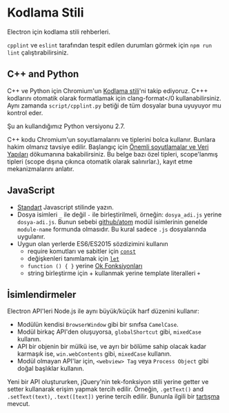 # Kodlama Stili

Electron için kodlama stili rehberleri.

`cpplint` ve `eslint` tarafından tespit edilen durumları görmek için `npm run lint` çalıştırabilirsiniz.

## C++ and Python

C++ ve Python için Chromium'un [Kodlama stili](http://www.chromium.org/developers/coding-style)'ni takip ediyoruz. C+++ kodlarını otomatik olarak formatlamak için clang-format</0 kullanabilirsiniz. Aynı zamanda `script/cpplint.py` betiği de tüm dosyalar buna uyuyuyor mu kontrol eder.</p> 

Şu an kullandığımız Python versiyonu 2.7.

C++ kodu Chromium'un soyutlamalarını ve tiplerini bolca kullanır. Bunlara hakim olmanız tavsiye edilir. Başlangıç için [Önemli soyutlamalar ve Veri Yapıları](https://www.chromium.org/developers/coding-style/important-abstractions-and-data-structures) dökumanına bakabilirsiniz. Bu belge bazı özel tipleri, scope'lanmış tipleri (scope dışına çıkınca otomatik olarak salınırlar.), kayıt etme mekanizmalarını anlatır.

## JavaScript

* [Standart](http://npm.im/standard) Javascript stilinde yazın.
* Dosya isimleri `_` ile değil `-` ile birleştirilmeli, örneğin: `dosya_adi.js` yerine `dosya-adi.js`. Bunun sebebi [github/atom](https://github.com/github/atom) modül isimlerinin genelde `module-name` formunda olmasıdır. Bu kural sadece `.js` dosyalarında uygulanır.
* Uygun olan yerlerde ES6/ES2015 sözdizimini kullanın 
  * require komutları ve sabitler için [`const`](https://developer.mozilla.org/en-US/docs/Web/JavaScript/Reference/Statements/const)
  * değişkenleri tanımlamak için [`let`](https://developer.mozilla.org/en-US/docs/Web/JavaScript/Reference/Statements/let)
  * `function () { }` yerine [Ok Fonksiyonları](https://developer.mozilla.org/en-US/docs/Web/JavaScript/Reference/Functions/Arrow_functions)
  * string birleştirme için + kullanmak yerine template literalleri `+`

## İsimlendirmeler

Electron API'leri Node.js ile aynı büyük/küçük harf düzenini kullanır:

* Modülün kendisi `BrowserWindow` gibi bir sınıfsa `CamelCase`.
* Modül birkaç API'den oluşuyorsa, `globalShortcut` gibi, `mixedCase` kullanın.
* API bir objenin bir mülkü ise, ve ayrı bir bölüme sahip olacak kadar karmaşık ise, `win.webContents` gibi, `mixedCase` kullanın.
* Modül olmayan API'lar için, `<webview> Tag` veya `Process Object` gibi doğal başlıklar kullanın.

Yeni bir API oluştururken, jQuery'nin tek-fonksiyon stili yerine getter ve setter kullanarak erişim yapmak tercih edilir. Örneğin, `.getText()` and `.setText(text)`, `.text([text])` yerine tercih edilir. Bununla ilgili bir [tartışma](https://github.com/electron/electron/issues/46) mevcut.